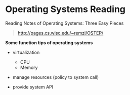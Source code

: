# Operating Systems Reading
Reading Notes of Operating Systems: Three Easy Pieces

> http://pages.cs.wisc.edu/~remzi/OSTEP/


**Some function tips of operating systems**
- virtualization
	- CPU
	- Memory
- manage resources (policy to system call)

- provide system API
